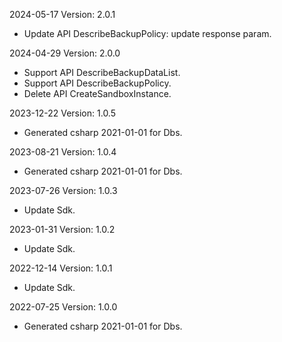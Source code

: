 2024-05-17 Version: 2.0.1
- Update API DescribeBackupPolicy: update response param.


2024-04-29 Version: 2.0.0
- Support API DescribeBackupDataList.
- Support API DescribeBackupPolicy.
- Delete API CreateSandboxInstance.


2023-12-22 Version: 1.0.5
- Generated csharp 2021-01-01 for Dbs.

2023-08-21 Version: 1.0.4
- Generated csharp 2021-01-01 for Dbs.

2023-07-26 Version: 1.0.3
- Update Sdk.

2023-01-31 Version: 1.0.2
- Update Sdk.

2022-12-14 Version: 1.0.1
- Update Sdk.

2022-07-25 Version: 1.0.0
- Generated csharp 2021-01-01 for Dbs.

